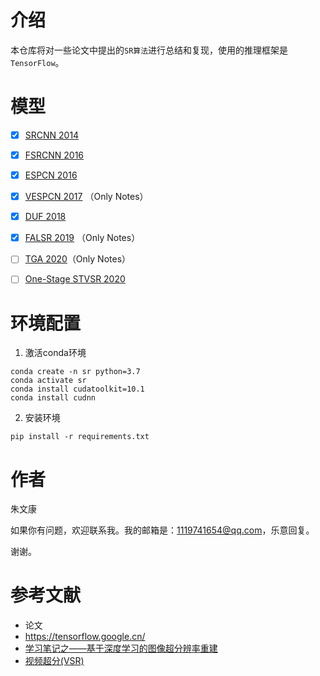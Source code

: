 # 介绍
本仓库将对一些论文中提出的`SR算法`进行总结和复现，使用的推理框架是`TensorFlow`。



# 模型
- [x] [SRCNN 2014](./SRCNN.html)
- [x] [FSRCNN 2016](./FSRCNN.html)
- [x] [ESPCN 2016](./ESPCN.html)
- [x] [VESPCN 2017](./VESPCN.html) （Only Notes）
- [x] [DUF 2018](./DUF.html)
- [x] [FALSR 2019](./FALSR.html) （Only Notes）
- [ ] [TGA 2020](./TGA.html)（Only Notes）
- [ ] [One-Stage STVSR 2020](./One-Stage-STVSR.html)



# 环境配置
1. 激活conda环境
```
conda create -n sr python=3.7
conda activate sr
conda install cudatoolkit=10.1
conda install cudnn
```
2. 安装环境
```
pip install -r requirements.txt
```




# 作者

朱文康

如果你有问题，欢迎联系我。我的邮箱是：[1119741654@qq.com](1119741654@qq.com)，乐意回复。

谢谢。



# 参考文献

- 论文
- https://tensorflow.google.cn/
- [学习笔记之——基于深度学习的图像超分辨率重建](https://blog.csdn.net/gwplovekimi/article/details/83041627?utm_medium=distribute.pc_relevant_download.none-task-blog-baidujs-8.nonecase&depth_1-utm_source=distribute.pc_relevant_download.none-task-blog-baidujs-8.nonecase#ESPCN%EF%BC%88Efficient%20Sub-Pixel%20Convolutional%20Neural%20Network%EF%BC%89)
- [视频超分(VSR)](https://blog.csdn.net/srhyme/category_10487261.html)